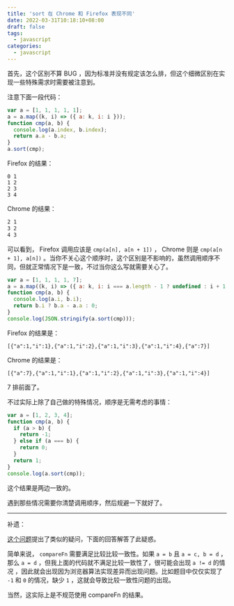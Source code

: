 ```yaml
---
title: 'sort 在 Chrome 和 Firefox 表现不同'
date: 2022-03-31T10:18:10+08:00
draft: false
tags:
  - javascript
categories:
  - javascript
---
```


首先，这个区别不算 BUG ，因为标准并没有规定该怎么排，但这个细微区别在实现一些特殊需求时需要被注意到。

注意下面一段代码：

```javascript
var a = [1, 1, 1, 1, 1];
a = a.map((k, i) => ({ a: k, i: i }));
function cmp(a, b) {
  console.log(a.index, b.index);
  return a.a - b.a;
}
a.sort(cmp);
```

Firefox 的结果：

```
0 1
1 2
2 3
3 4
```

Chrome 的结果：

```1 0
2 1
3 2
4 3
```

可以看到， Firefox 调用应该是 `cmp(a[n], a[n + 1])` ， Chrome 则是 `cmp(a[n + 1], a[n])` 。当你不关心这个顺序时，这个区别是不影响的，虽然调用顺序不同，但就正常情况下是一致，不过当你这么写就需要关心了。

```javascript
var a = [1, 1, 1, 1, 7];
a = a.map((k, i) => ({ a: k, i: i === a.length - 1 ? undefined : i + 1 }));
function cmp(a, b) {
  console.log(a.i, b.i);
  return b.i ? b.a - a.a : 0;
}
console.log(JSON.stringify(a.sort(cmp)));
```

Firefox 的结果是：

```
[{"a":1,"i":1},{"a":1,"i":2},{"a":1,"i":3},{"a":1,"i":4},{"a":7}]
```

Chrome 的结果是：

```
[{"a":7},{"a":1,"i":1},{"a":1,"i":2},{"a":1,"i":3},{"a":1,"i":4}]
```

7 排前面了。

不过实际上除了自己做的特殊情况，顺序是无需考虑的事情：

```javascript
var a = [1, 2, 3, 4];
function cmp(a, b) {
  if (a > b) {
    return -1;
  } else if (a === b) {
    return 0;
  }
  return 1;
}
console.log(a.sort(cmp));
```

这个结果是两边一致的。

遇到那些情况需要你清楚调用顺序，然后规避一下就好了。

---

补遗：

[这个问题](https://stackoverflow.com/questions/68113002/js-sort-different-behaviour-in-firefox-and-chrome)提出了类似的疑问，下面的回答解答了此疑惑。

简单来说， `compareFn` 需要满足比较比较一致性。如果 `a = b` 且 `a = c, b = d` ，那么 `a = d` ，但我上面的代码就不满足比较一致性了，很可能会出现 `a != d` 的情况 ，因此就会出现因为浏览器算法实现差异而出现问题。比如题目中仅仅实现了 `-1` 和 `0` 的情况，缺少 `1` ，这就会导致比较一致性问题的出现。

当然，这实际上是不规范使用 compareFn 的结果。
